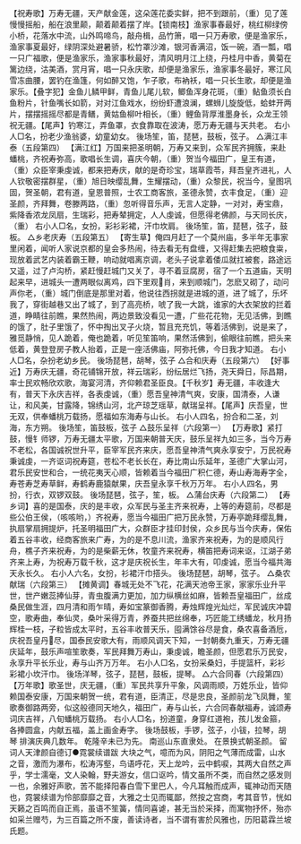 <!-- { "loadSidebar": true } -->
【祝寿歌】万寿无疆，天产献金莲，这朵莲花委实鲜，把不到跟前，（重）见了莲慢慢摇船，船在浪里颠，颠着颠着摆了岸。【锁南枝】渔家事春最好，桃红柳绿傍小桥，花落水中流，山外鸣啼鸟，敲舟楫，品竹箫，唱一只万寿歌，便是渔家乐，渔家事夏最好，绿阴深处避暑骄，松竹罩沙滩，银河香满沼，饭一碗，酒一瓢，唱一只广福歌，便是渔家乐，渔家事秋最好，清风明月江上绕，丹桂月中香，黄菊在篱边绕，沽美酒，赏月宵，唱一只永庆歌，却便是渔家乐，渔家事冬最好，寒江风雪冻曲腰，罢钓在渔篷，何如醉又饱，乍子歌，布衲袄，唱一只长生歌，却便是渔家乐。【叠字犯】金鱼儿鳞甲鲜，青鱼儿尾儿软，鲫鱼浑身花斑，（重）鲇鱼须长白鱼粉片，针鱼嘴长如箭，对对江鱼戏水，纷纷虾遭浪澜，螺蛳儿旋旋低，蛤蚌开两片，摆摆摇摇尽都是青鳝，黄姑鱼柳叶相长，（重）鲤鱼背厚淮墨身长，众龙王领祝无疆。【尾声】钓寒江，弄鱼罩，衣食靠取在波涛，愿万寿无疆与天共老。
右小人□名，扮老少渔翁婆，幼童幼女。
後场笙，笛，琵琶，鼓板，弦子。
△满江丰泰（五段第四）
【满江红】万国来把圣明朝，万寿又来到，众军民齐拥簇，来赴蟠桃，齐祝寿弥高，歌唱长生调，喜庆今朝，（重）贺当今福田广，皇王有道，（重）众臣宰秉虔诚，都来把寿庆，献的是奇珍宝，瑞草霞苓，拜吾皇齐进礼，人人钦敬密摆群星，（重）旭日映缨乱舞，生耀摆动，（重）众黎民，祝当今，皇图巩固，贺圣朝，君有道，皇恩普照，士农工商客旅，圣德永赞，衣丰食足，（重）迎圣颜，齐拜舞，卷滕两路，（重）忽听得音乐声，无言人定静，一对对，寿宝鼎，紫降香浓龙凤扇，生瑞彩，把寿辇拥定，人人虔诚，但愿得老佛颜，与天同长庆，（重）
右小人□名，女扮，彩衫彩裙，汗巾坎肩。
後场笙，笛，琵琶，弦子，鼓板。
△乡老庆寿（五段第五）
【寄生草】俺四月赶了一个莫州庙，多半年无事家里闲着，闻听人家说京都的皇会多热闹，待去看无有盘缠，又得赶集去把粮食粜，现放着武艺内装着霸王鞭，响动就唱离京调，老头子说拿着倭瓜就扛被套，路途远又遥，过了卢沟桥，紧赶慢赶城门又关了，寻不着豆腐房，宿了一个五道庙，天明起来早，进城头一遭两眼似离鸡，四下里观肖，来到顺城门，怎麽又砌了，动问声你老，（重）城门倒底是那里对着，他说往西拐就是进城的道，进了城了，乐坏我了，穿街越巷又出了城了，到了高亮桥，唬了我一大跳，谁家的大衣架放的拦着道，睁睛往前瞧，果然热闹，两边景致没看见一遭，广些花花物，无见活佛，到瞧的饿了，肚子里饿了，怀中掏出叉子火烧，暂且充充饥，等着活佛到，说是来了，雅觅静悄，见人跪着，俺也跪着，听见笙笛响，果然活佛到，偷眼往前瞧，把头来低着，黄登登房子教人抬着，正是一座活佛庙，阿弥托佛，今日我才知道。
右小人□名，杂扮老幼乡民。
後场琵琶，胡琴，弦子
△合和庆寿（五段第六）
【好事近】万寿庆无疆，奇花铺锦开放，祥云瑞彩，纷纭居烂飞扬，尧天舜日，际昌期，率士民欢畅欣欢歌，海宴河清，齐仰赖君圣臣良。【千秋岁】寿无疆，丰收逢大有，普天下永庆吉祥，各表虔诚，（重）愿吾皇神清气爽，安康，国清泰，人谦让，和风美，甘露降，锦绣山河，北产琼芝瑶草，献瑞呈祥。【尾声】庆吾皇，世无双，供奉蟠桃万载扬，愿福如东海寿与山长。
右小人四名，扮合和二圣，刘海，东方朔。
後场笙，笛鼓板，弦子
△鼓乐呈祥（六段第一）
【万寿歌】紧打鼓，慢钅师锣，万寿无疆太平歌，万国来朝普天庆，鼓乐呈祥九如三多，当今万寿不老松，各国诚祝世升平，臣宰军民齐来庆，愿吾皇神清气爽永享安宁，万民祝寿秉诚虔，一齐讴词祝寿筵，苍松不老长长在，寿比南山乐延年，圣德广大掌山河，君乐民安世和合，一统花夷天心顺，皆赖着当今福田广积仁德，寿山寿海寿字全，寿苍寿芝寿草鲜，寿鹤寿鹿猿献果，庆吾皇永享千秋万万年。
右小人四名，男扮，行衣，双锣双鼓。
後场琵琶，弦子，笙，板。
△蒲台庆寿（六段第二）
【寿乡词】喜的是国泰，庆的是丰收，众军民与圣主齐来祝寿，上等的寿筵前，尽都是些公伯王侯，（咳咳哟，）齐祝寿，愿当今福田广把万民永赞，万寿亭跪拜缨乱舞，执扇掌扇拥提炉，托圣明福田广大，众群臣才挂印封侯，众乡民与当今庆寿，保佑着五谷丰收，经商客旅来广寿，为的是不息川流，渔家齐来祝寿，为的是顺风行舟，樵子齐来祝寿，为的是柴薪无休，牧童齐来祝寿，横笛把寿词来讴，江湖子弟齐来上寿，为祝寿万载千秋，这才是庆祝长生，年丰大有，叩虔诚，愿当今福共海天永长久。
右小人六名，女扮，衫裙汗巾搭头。
後场琵琶，胡琴，弦子。
△桑农献瑞（六段第三）
【摊黄调】春城无处不飞花，花满天池帝王家，家家乐业升平世，世产嫩蕊捧仙芽，青虫腹满力更加，加力纵横丝如麻，皆赖吾皇福田广，丝成桑民做生涯，四月清和雨乍晴，寿如宝篆御香腾，寿烛辉煌光灿烂，军民诚庆冲碧空，歌寿曲，奉仙灵，桑叶采得万青，养蚕共把丝绵奉，巧匠能工绣蟠龙，秋月扬辉桂一枝，子粒皆成太平时，五谷丰收普天乐，囤满馀谷尽是食，桑农喜备酒卮，庆祝吾皇丹尽，国泰民安歌大有，雨顺风调天下知，一封朝奏九重天，万寿无疆庆延年，鼓乐声喧笙歌奏，军民拜舞万寿山，秉虔诚，瞻圣颜，但愿君乐万民安，永享升平长乐业，寿与山齐万万年。
右小人□名，女扮采桑妇，手提篮杆，彩衫彩裙小坎汗巾。
後场洋琴，弦子，琵琶，鼓板，提琴。
△六合同春（六段第四）
【万年歌】歌圣世，庆无疆，（重）军民共享升平象，风调雨顺，万姓乐业，皆仰赖国泰安康，万国来朝贺一统，君有道，臣清正，尽是忠良，圣颜前龙飞凤舞，笙歌奏御路两旁，似这般德同天地久，福田广，寿与山长，六合同春献福寿，诚颂寿词庆吉祥，八旬蟠桃万载扬。
右小人□名，扮道童，身穿红道袍，孩儿发金箍，各捧圆盒，内献五福，盖上画金寿字。
後场鼓板，手锣，弦子，小钹，拉琴，胡琴
排演庆典几数年。
乾隆辛未已为先。
南巡山东直隶处。
在景换式朝圣颜。
留词人天津颜自德订●霓裳续谱跋
大块之气，噫而为风，阴阳之气薄而成雷，山水之音，激而为瀑布，松涛泻壑，鸟语呼花，天上龙吟，云中鹤唳，其两大自然之声乎，学士濡毫，文人染翰，野夫游女，信口讴吟，情文虽所不类，而自然之感发则一也，余雅好声歌，苦不能择阳春白雪下里巴人，今凡耳触而成声，辄神动而天随也，霓裳续谱为伶部靡靡之音，大雅之士见而辄鄙，然按之宫商，考其音节，恍如天籁之百鸣而自正焉，虽语不笙簧，情同喜谑，甚无当於采择，而寓物抒怀，殆亦如采兰赠芍，为三百篇之所不废，善读诗者，当不谓有害於风雅也，历阳葛霖兰坡氏题。
